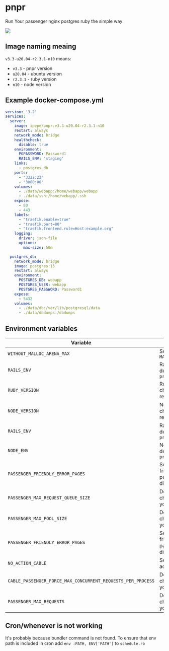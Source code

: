 # pnpr
Run Your passenger nginx postgres ruby the simple way

<a href="https://hub.docker.com/r/ipepe/pnpr/tags"><img src="https://img.shields.io/docker/pulls/ipepe/pnpr"></a>


## Image naming meaing

`v3.3-u20.04-r2.3.1-n10` means:
 * `v3.3` - pnpr version
 * `u20.04` - ubuntu version
 * `r2.3.1` - ruby version
 * `n10` - node version

## Example docker-compose.yml

```yaml
version: '3.2'
services:
  server:
    image: ipepe/pnpr:v3.3-u20.04-r2.3.1-n10
    restart: always
    network_mode: bridge
    healthcheck:
      disable: true
    environment:
      PGPASSWORD: Password1
      RAILS_ENV: 'staging'
    links:
      - postgres_db
    ports:
      - "3322:22"
      - "3080:80"
    volumes:
      - ./data/webapp:/home/webapp/webapp
      - ./data/ssh:/home/webapp/.ssh
    expose:
      - 80
      - 443
    labels:
      - "traefik.enable=true"
      - "traefik.port=80"
      - "traefik.frontend.rule=Host:example.org"
    logging:
      driver: json-file
      options:
        max-size: 50m

  postgres_db:
    network_mode: bridge
    image: postgres:15
    restart: always
    environment:
      POSTGRES_DB: webapp
      POSTGRES_USER: webapp
      POSTGRES_PASSWORD: Password1
    expose:
      - 5432
    volumes:
      - ./data/db:/var/lib/postgresql/data
      - ./data/dbdumps:/dbdumps
```

## Environment variables

| Variable                                                    | Description                                                         |
|-------------------------------------------------------------|---------------------------------------------------------------------|
| `WITHOUT_MALLOC_ARENA_MAX`                                  | Set to `1` to disable `MALLOC_ARENA_MAX=2`                          |
| `RAILS_ENV`                                                 | Rails environment, defaults to `production`                         |
| `RUBY_VERSION`                                              | Ruby version, changing it will not reinstall rbenv                  |
| `NODE_VERSION`                                              | Node version, changing it will not reinstall nodenv                 |
| `RAILS_ENV`                                                 | Rails environment, defaults to `production`                         |
| `NODE_ENV`                                                  | Node environment, defaults to `production`                          |
| `PASSENGER_FRIENDLY_ERROR_PAGES`                            | Set to `on` to enable friendly error pages. Set to `off` to disable |
| `PASSENGER_MAX_REQUEST_QUEUE_SIZE`                          | Default is `1000`, change it based on your preferences              |
| `PASSENGER_MAX_POOL_SIZE`                                   | Default is `60`, change it based on your preferences                |
| `PASSENGER_FRIENDLY_ERROR_PAGES`                            | Set to `on` to enable friendly error pages. Set to `off` to disable |
| `NO_ACTION_CABLE`                                           | Set to `1` to disable action cable                                  |
| `CABLE_PASSENGER_FORCE_MAX_CONCURRENT_REQUESTS_PER_PROCESS` | Default is `0`, change it based on your preferences                 |
| `PASSENGER_MAX_REQUESTS`                                    | Default is `3000`, change it based on your preferences              |


## Cron/whenever is not working

It's probably because bundler command is not found. To ensure that env path is included in cron add
`env :PATH, ENV['PATH']` to `schedule.rb`